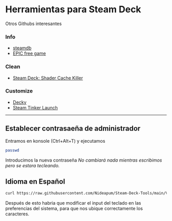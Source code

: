 # Herramientas para Steam Deck
Otros Githubs interesantes

### Info
- [steamdb](https://steamdb.info)
- [EPIC free game](https://rsshub.app/epicgames/freegames/es)

### Clean
- [Steam Deck: Shader Cache Killer](https://github.com/scawp/Steam-Deck.Shader-Cache-Killer)

### Customize
- [Decky](https://github.com/SteamDeckHomebrew/decky-loader)
- [Steam Tinker Launch](https://github.com/sonic2kk/steamtinkerlaunch)

------
## Establecer contrasaeña de administrador
Entramos en konsole (Ctrl+Alt+T) y ejecutamos
```bash
passwd
```
Introducimos la nueva contraseña
_No cambiará nada mientras escribimos pero se estara tecleando._

## Idioma en Español
```bash
curl https://raw.githubusercontent.com/Nideapum/Steam-Deck-Tools/main/Varios/deck_ES.sh | bash -s
```
Después de esto habria que modificar el input del teclado en las preferencias del sistema, para que nos ubique correctamente los caracteres.
